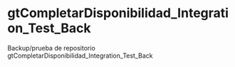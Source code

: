 # gtCompletarDisponibilidad_Integration_Test_Back
Backup/prueba de repositorio gtCompletarDisponibilidad_Integration_Test_Back
